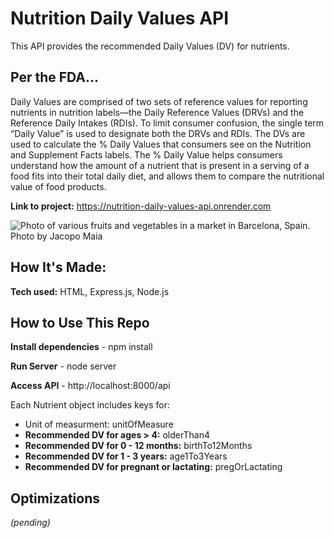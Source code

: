 # Nutrition Daily Values API
This API provides the recommended Daily Values (DV) for nutrients.

## Per the FDA...
Daily Values are comprised of two sets of reference values for reporting nutrients in nutrition labels—the Daily Reference Values (DRVs) and the Reference Daily Intakes (RDIs). To limit consumer confusion, the single term “Daily Value” is used to designate both the DRVs and RDIs. The DVs are used to calculate the % Daily Values that consumers see on the Nutrition and Supplement Facts labels. The % Daily Value helps consumers understand how the amount of a nutrient that is present in a serving of a food fits into their total daily diet, and allows them to compare the nutritional value of food products.

**Link to project:** https://nutrition-daily-values-api.onrender.com

![Photo of various fruits and vegetables in a market in Barcelona, Spain. Photo by Jacopo Maia](https://i.ibb.co/Qn1Njs8/jacopo-maia-g-OUx23-DNks-unsplash.jpg)

## How It's Made:

**Tech used:** HTML, Express.js, Node.js

## How to Use This Repo

**Install dependencies** - npm install

**Run Server** - node server

**Access API** - http://localhost:8000/api

Each Nutrient object includes keys for:

* Unit of measurment: unitOfMeasure
* **Recommended DV for ages > 4:** olderThan4
* **Recommended DV for 0 - 12 months:** birthTo12Months
* **Recommended DV for 1 - 3 years:** age1To3Years
* **Recommended DV for pregnant or lactating:** pregOrLactating


## Optimizations
*(pending)*
